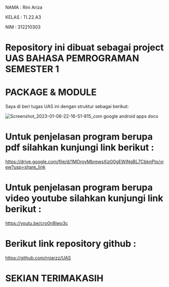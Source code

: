NAMA    : Rini Ariza

KELAS   : TI.22.A3

NIM     : 312210303

# Repository ini dibuat sebagai project UAS BAHASA PEMROGRAMAN SEMESTER 1

# PACKAGE & MODULE
Saya di beri tugas UAS ini  dengan struktur sebagai berikut:

![Screenshot_2023-01-06-22-16-51-815_com google android apps docs](https://user-images.githubusercontent.com/115516607/211041722-8152d33d-da61-4f4f-9ef5-7fd337b71d32.png)

# Untuk penjelasan program berupa pdf silahkan kunjungi link berikut :

https://drive.google.com/file/d/1MOroyMbrewsXiz00gEWiNgBL7CbknPIo/view?usp=share_link

# Untuk penjelasan program berupa video youtube silahkan kunjungi link berikut :

https://youtu.be/cro0n8lwo3c

# Berikut link repository github :

https://github.com/rniarzz/UAS

# SEKIAN TERIMAKASIH
